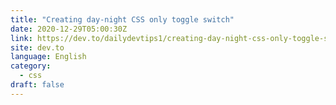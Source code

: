 ```yaml
---
title: "Creating day-night CSS only toggle switch"
date: 2020-12-29T05:00:30Z
link: https://dev.to/dailydevtips1/creating-day-night-css-only-toggle-switch-4p19?utm_medium=RSS&utm_source=news.12bit.vn
site: dev.to
language: English
category:
  - css
draft: false
---
```


